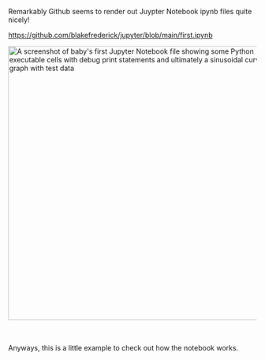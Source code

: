Remarkably Github seems to render out Juypter Notebook ipynb files quite nicely! 

https://github.com/blakefrederick/jupyter/blob/main/first.ipynb

<img width="555" alt="A screenshot of baby's first Jupyter Notebook file showing some Python executable cells with debug print statements and ultimately a sinusoidal curve graph with test data" src="https://github.com/blakefrederick/jupyter/assets/4672139/536e9dd3-c0a4-4086-abea-bf1cf492f7c3">

<br/><br/>
Anyways, this is a little example to check out how the notebook works.
